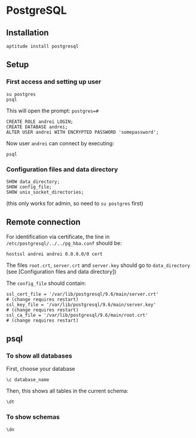 PostgreSQL
==========

Installation
------------

    aptitude install postgresql

Setup
-----

### First access and setting up user

    su postgres
    psql

This will open the prompt: `postgres=# `

    CREATE ROLE andrei LOGIN;
    CREATE DATABASE andrei;
    ALTER USER andrei WITH ENCRYPTED PASSWORD 'somepassword';

Now user `andrei` can connect by executing:

    psql

### Configuration files and data directory

    SHOW data_directory;
    SHOW config_file;
    SHOW unix_socket_directories;

(this only works for admin, so need to `su postgres` first)

Remote connection
-----------------

For identification via certificate,
the line in `/etc/postgresql/../../pg_hba.conf` should be:

    hostssl andrei andrei 0.0.0.0/0 cert

The files `root.crt`, `server.crt` and `server.key` should go to `data_directory` (see [Configuration files and data directory])

The `config_file` should contain:


    ssl_cert_file = '/var/lib/postgresql/9.6/main/server.crt'               # (change requires restart)
    ssl_key_file = '/var/lib/postgresql/9.6/main/server.key'                # (change requires restart)
    ssl_ca_file = '/var/lib/postgresql/9.6/main/root.crt'                   # (change requires restart)


psql
----

### To show all databases

First, choose your database

    \c database_name

Then, this shows all tables in the current schema:

    \dt

### To show schemas

    \dn


